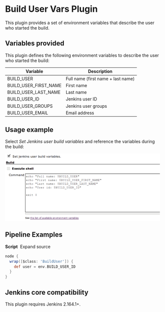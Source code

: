 # Build User Vars Plugin

This plugin provides a set of environment variables that describe the
user who started the build.

## Variables provided

This plugin defines the following environment variables to describe the
user who started the build:

| Variable                 | Description                        |
|--------------------------|------------------------------------|
| BUILD\_USER              | Full name (first name + last name) |
| BUILD\_USER\_FIRST\_NAME | First name                         |
| BUILD\_USER\_LAST\_NAME  | Last name                          |
| BUILD\_USER\_ID          | Jenkins user ID                    |
| BUILD\_USER\_GROUPS      | Jenkins user groups                |
| BUILD\_USER\_EMAIL       | Email address                      |

## Usage example

Select *Set Jenkins user build variables* and reference the variables
during the build:

![](docs/images/build-user-vars-plugin-sample-usage.png)

## Pipeline Examples

**Script**  Expand source

```groovy
node {
  wrap([$class: 'BuildUser']) {
    def user = env.BUILD_USER_ID
  }
}
```

## Jenkins core compatibility

This plugin requires Jenkins 2.164.1+.
